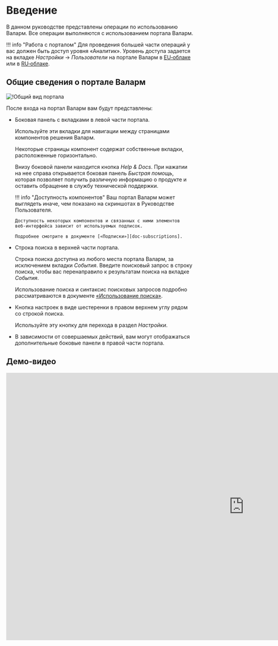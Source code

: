 [img-wallarm-portal-overview]:  ../images/user-guides/portal-overview.png

[link-wallarm-console]:     https://my.wallarm.com/settings/users
[link-wallarm-console-ru]:  https://my.wallarm.ru/settings/users
[link-admin-guide]:         ../admin-ru/admin-intro-ru.md

[doc-use-search]:           search-and-filters/use-search.md
[doc-subscriptions]:        settings/subscriptions.md


# Введение

В данном руководстве представлены операции по использованию Валарм. Все операции выполняются с использованием портала Валарм. 

!!! info "Работа с порталом"
    Для проведения большей части операций у вас должен быть доступ уровня «Аналитик». Уровень доступа задается на вкладке *Настройки* → *Пользователи* на портале Валарм в [EU‑облаке][link-wallarm-console] или в [RU‑облаке][link-wallarm-console-ru].


##  Общие сведения о портале Валарм

![!Общий вид портала][img-wallarm-portal-overview]

После входа на портал Валарм вам будут представлены:
*   Боковая панель с вкладками в левой части портала.

    Используйте эти вкладки для навигации между страницами компонентов решения Валарм.
    
    Некоторые страницы компонент содержат собственные вкладки, расположенные горизонтально.

    Внизу боковой панели находится кнопка *Help & Docs*. При нажатии на нее справа открывается боковая панель *Быстрая помощь*, которая позволяет получить различную информацию о продукте и оставить обращение в службу технической поддержки.

    !!! info "Доступность компонентов"
        Ваш портал Валарм может выглядеть иначе, чем показано на скриншотах в Руководстве Пользователя.
        
        Доступность некоторых компонентов и связанных с ними элементов веб‑интерфейса зависит от используемых подписок.
        
        Подробнее смотрите в документе [«Подписки»][doc-subscriptions].

*   Строка поиска в верхней части портала.

    Строка поиска доступна из любого места портала Валарм, за исключением вкладки *События*. Введите поисковый запрос в строку поиска, чтобы вас перенаправило к результатам поиска на вкладке *События*. 
    
    Использование поиска и синтаксис поисковых запросов подробно рассматриваются в документе [«Использование поиска»][doc-use-search].
    
*   Кнопка настроек в виде шестеренки в правом верхнем углу рядом со строкой поиска.

    Используйте эту кнопку для перехода в раздел *Настройки*.
    
*   В зависимости от совершаемых действий, вам могут отображаться дополнительные боковые панели в правой части портала.            

## Демо‑видео

<div class="video-wrapper">
  <iframe width="1280" height="720" src="https://www.youtube.com/embed/R8v9npJAXSo" frameborder="0" allow="accelerometer; autoplay; encrypted-media; gyroscope; picture-in-picture" allowfullscreen></iframe>
</div>
